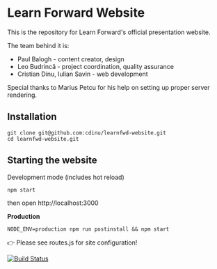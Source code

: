 Learn Forward Website
=====================

This is the repository for Learn Forward's official presentation website.

The team behind it is:
* Paul Balogh - content creator, design
* Leo Budrincă - project coordination, quality assurance
* Cristian Dinu, Iulian Savin - web development

Special thanks to Marius Petcu for his help on setting up proper server rendering.


Installation
------------

```
git clone git@github.com:cdinu/learnfwd-website.git
cd learnfwd-website.git
```

Starting the website
---------

Development mode (includes hot reload)

```
npm start
```

then open http://localhost:3000

**Production**

```
NODE_ENV=production npm run postinstall && npm start
```


:point_right: Please see routes.js for site configuration!


[![Build Status](https://travis-ci.org/learnfwd/learnfwd-website.svg)](https://travis-ci.org/learnfwd/learnfwd-website)
